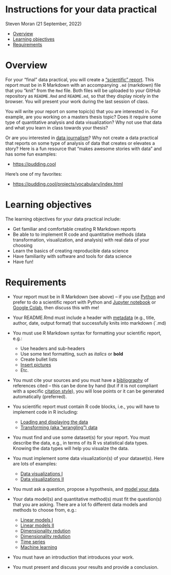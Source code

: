 Instructions for your data practical
================
Steven Moran
(21 September, 2022)

-   <a href="#overview" id="toc-overview">Overview</a>
-   <a href="#learning-objectives" id="toc-learning-objectives">Learning
    objectives</a>
-   <a href="#requirements" id="toc-requirements">Requirements</a>

# Overview

For your “final” data practical, you will create a [“scientific”
report](2_writing_scientific_reports). This report must be in R Markdown
with an accompanying `.md` (markdown) file that you “knit” from the
`Rmd` file. Both files will be uploaded to your GitHub repository as
`README.Rmd` and `README.md`, so that they display nicely in the
browser. You will present your work during the last session of class.

You will write your report on some topic(s) that you are interested in.
For example, are you working on a masters thesis topic? Does it require
some type of quantitative analysis and data visualization? Why not use
that data and what you learn in class towards your thesis?

Or are you interested in [data
journalism](https://en.wikipedia.org/wiki/Data_journalism)? Why not
create a data practical that reports on some type of analysis of data
that creates or elevates a story? Here is a fun resource that “makes
awesome stories with data” and has some fun examples:

-   <https://pudding.cool>

Here’s one of my favorites:

-   <https://pudding.cool/projects/vocabulary/index.html>

# Learning objectives

The learning objectives for your data practical include:

-   Get familiar and comfortable creating R Markdown reports
-   Be able to to implement R code and quantitative methods (data
    transformation, visualization, and analysis) with real data of your
    choosing
-   Learn the basics of creating reproducible data science
-   Have familiarity with software and tools for data science
-   Have fun!

# Requirements

-   Your report must be in R Markdown (see above) – if you use
    [Python](https://www.python.org) and prefer to do a scientific
    report with Python and [Jupyter notebook](https://jupyter.org) or
    [Google Colab](https://colab.research.google.com), then discuss this
    with me!

-   Your README.Rmd must include a header with
    [metadata](https://en.wikipedia.org/wiki/Metadata) (e.g., title,
    author, date, output format) that successfully knits into markdown
    (\`.md)

-   You must use R Markdown syntax for formatting your scientific
    report, e.g.:

    -   Use headers and sub-headers
    -   Use some text formatting, such as *italics* or **bold**
    -   Create bullet lists
    -   [Insert
        pictures](https://stackoverflow.com/questions/25166624/insert-picture-table-in-r-markdown)
    -   Etc.

-   You must cite your sources and you must have a
    [bibliography](2_writing_scientific_reports) of references cited –
    this can be done by hand (but if it is not compliant with a specific
    [citation
    style](https://www.scribbr.com/citing-sources/citation-styles/)),
    you will lose points or it can be generated automatically
    (preferred).

-   You scientific report must contain R code blocks, i.e., you will
    have to implement code in R including:

    -   [Loading and displaying the data](3_data)
    -   [Transforming (aka “wrangling”) data](4_data_wrangling)

-   You must find and use some dataset(s) for your report. You must
    describe the data, e.g., in terms of its R vs statistical data
    types. Knowing the data types will help you visualze the data.

-   You must implement some data visualization(s) of your dataset(s).
    Here are lots of examples:

    -   [Data visualizations I](5_data_visualization)
    -   [Data visualizations II](6_data_visualization)

-   You must ask a question, propose a hypothesis, and [model your
    data](7_data_modeling).

-   Your data model(s) and quantitative method(s) must fit the
    question(s) that you are asking. There are a lot fo different data
    models and methods to choose from, e.g.:

    -   [Linear models I](8_Linear_Models_I)
    -   [Linear models II](9_Linear_Models_II)
    -   [Dimensionality
        redution](10_Dimensionality_reduction_clustering_I)
    -   [Dimensionality
        redution](111_Dimensionality_reduction_clustering_II)
    -   [Time series](12_Time_series_analysis)
    -   [Machine learning](13_Time_series_analysis)

-   You must have an introduction that introduces your work.

-   You must present and discuss your results and provide a conclusion.
